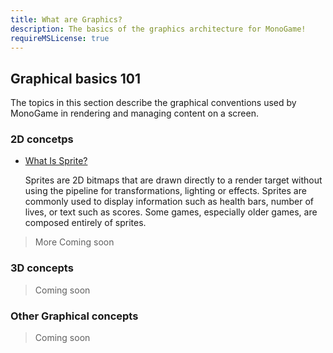 ```yaml
---
title: What are Graphics?
description: The basics of the graphics architecture for MonoGame!
requireMSLicense: true
---
```


## Graphical basics 101

The topics in this section describe the graphical conventions used by MonoGame in rendering and managing content on a screen.

### 2D concetps

* [What Is Sprite?](WhatIs_Sprite.md)

  Sprites are 2D bitmaps that are drawn directly to a render target without using the pipeline for transformations, lighting or effects. Sprites are commonly used to display information such as health bars, number of lives, or text such as scores. Some games, especially older games, are composed entirely of sprites.

> More Coming soon

### 3D concepts

> Coming soon

### Other Graphical concepts

> Coming soon
